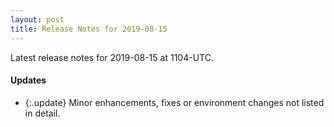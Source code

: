 ```yaml
---
layout: post
title: Release Notes for 2019-08-15
---
```


Latest release notes for 2019-08-15 at 1104-UTC.

<div class='updates' markdown='1'>

#### Updates

- {:.update} Minor enhancements, fixes or environment changes not listed in detail.

</div>


